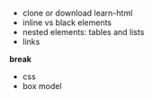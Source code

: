 - clone or download learn-html
- inline vs black elements
- nested elements: tables and lists
- links

**break**

- css
- box model

